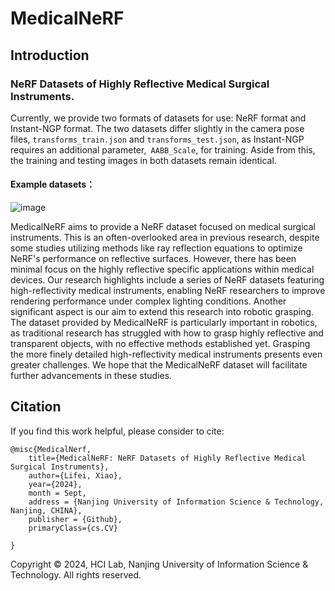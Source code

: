 # MedicalNeRF
## Introduction
### NeRF Datasets of Highly Reflective Medical Surgical Instruments.

Currently, we provide two formats of datasets for use: NeRF format and Instant-NGP format. The two datasets differ slightly in the camera pose files, ` transforms_train.json ` and ` transforms_test.json `, as Instant-NGP requires an additional parameter,` AABB_Scale`, for training. Aside from this, the training and testing images in both datasets remain identical.

#### Example datasets：
![image](https://github.com/user-attachments/assets/27ad64f5-709e-4fb0-bec1-febadd0e9b4f)

MedicalNeRF aims to provide a NeRF dataset focused on medical surgical instruments. 
            This is an often-overlooked area in previous research, despite some studies utilizing methods like ray reflection 
            equations to optimize NeRF's performance on reflective surfaces. However, there has been minimal focus on the highly 
            reflective specific applications within medical devices. Our research highlights include a series of NeRF datasets 
            featuring high-reflectivity medical instruments, enabling NeRF researchers to improve rendering performance under complex
            lighting conditions. Another significant aspect is our aim to extend this research into robotic grasping. The dataset
            provided by MedicalNeRF is particularly important in robotics, as traditional research has struggled with how to grasp
            highly reflective and transparent objects, with no effective methods established yet. Grasping the more finely detailed
            high-reflectivity medical instruments presents even greater challenges. We hope that the MedicalNeRF dataset will
            facilitate further advancements in these studies. 

## Citation
If you find this work helpful, please consider to cite:
```
@misc{MedicalNerf,
    title={MedicalNeRF: NeRF Datasets of Highly Reflective Medical Surgical Instruments},
    author={Lifei, Xiao},
    year={2024},
    month = Sept,
    address = {Nanjing University of Information Science & Technology, Nanjing, CHINA},
    publisher = {Github},
    primaryClass={cs.CV}
    
}

```

Copyright © 2024, HCI Lab, Nanjing University of Information Science & Technology. All rights reserved.
